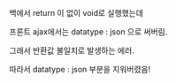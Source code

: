 백에서 return 이 없이 void로 실행했는데


프론트 ajax에서는 datatype : json 으로 써버림.


그래서 반환값 불일치로 발생하는 에러.


따라서 datatype : json 부분을 지워버렸음!
